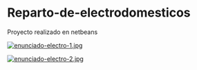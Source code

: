 # Reparto-de-electrodomesticos

Proyecto realizado en netbeans

[![enunciado-electro-1.jpg](https://i.postimg.cc/TwBMrH8r/enunciado-electro-1.jpg)](https://postimg.cc/hz85nstj)

[![enunciado-electro-2.jpg](https://i.postimg.cc/CMfVFYDJ/enunciado-electro-2.jpg)](https://postimg.cc/3W7qBstD)
